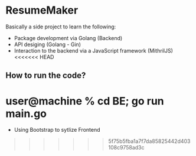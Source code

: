 # ResumeMaker

Basically a side project to learn the following:

- Package development via Golang (Backend)
- API desiging (Golang - Gin)
- Interaction to the backend via a JavaScript framework (MithrilJS)
<<<<<<< HEAD

## How to run the code?

user@machine % cd BE; go run main.go
=======
- Using Bootstrap to sytlize Frontend
>>>>>>> 5f75b5fba1a7f7da85825442d403108c9758ad3c
